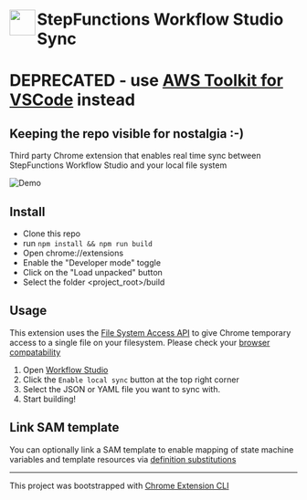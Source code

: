 # <img src="public/icons/icon_48.png" width="45" align="left"> StepFunctions Workflow Studio Sync

# DEPRECATED - use [AWS Toolkit for VSCode](https://aws.amazon.com/blogs/compute/introducing-an-enhanced-local-ide-experience-for-aws-step-functions/) instead
## Keeping the repo visible for nostalgia :-)

Third party Chrome extension that enables real time sync between StepFunctions Workflow Studio and your local file system

![Demo](images/demo.gif)

## Install
* Clone this repo
* run `npm install && npm run build`
* Open chrome://extensions
* Enable the "Developer mode" toggle 
* Click on the "Load unpacked" button
* Select the folder <project_root>/build

## Usage
This extension uses the [File System Access API](https://developer.mozilla.org/en-US/docs/Web/API/File_System_Access_API) to give Chrome temporary access to a single file on your filesystem. Please check your [browser compatability](https://developer.mozilla.org/en-US/docs/Web/API/File_System_Access_API#browser_compatibility)

1. Open [Workflow Studio](https://eu-west-1.console.aws.amazon.com/states/home?region=eu-west-1#/visual-editor?flowType=create)
2. Click the `Enable local sync` button at the top right corner
3. Select the JSON or YAML file you want to sync with. 
4. Start building!

## Link SAM template
You can optionally link a SAM template to enable mapping of state machine variables and template resources via [definition substitutions](https://docs.aws.amazon.com/serverless-application-model/latest/developerguide/sam-resource-statemachine.html#sam-statemachine-definitionsubstitutions)

--- 

This project was bootstrapped with [Chrome Extension CLI](https://github.com/dutiyesh/chrome-extension-cli)
